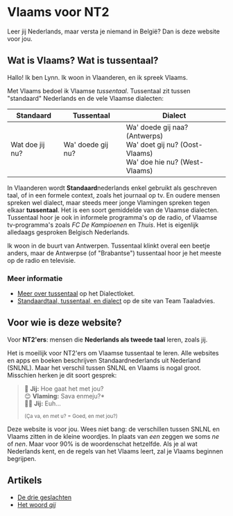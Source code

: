 # Vlaams voor NT2

Leer jij Nederlands, maar versta je niemand in België? Dan is deze website voor jou.

## Wat is Vlaams? Wat is tussentaal?

Hallo! Ik ben Lynn. Ik woon in Vlaanderen, en ik spreek Vlaams.

Met Vlaams bedoel ik Vlaamse _tussentaal_. Tussentaal zit tussen "standaard" Nederlands en de vele Vlaamse dialecten:

| Standaard | Tussentaal | Dialect |
| ---------- | ----------- | ------- |
| Wat doe jij nu? | Wa' doede gij nu? | Wa' doede gij naa? (Antwerps)<br>Wa' doet gij nu? (Oost-Vlaams)<br>Wa' doe hie nu? (West-Vlaams)<br>

In Vlaanderen wordt **Standaard**nederlands enkel gebruikt als geschreven taal, of in een formele context, zoals het journaal op tv. En oudere mensen spreken wel dialect, maar steeds meer jonge Vlamingen spreken tegen elkaar **tussentaal**. Het is een soort gemiddelde van de Vlaamse dialecten. Tussentaal hoor je ook in informele programma's op de radio, of Vlaamse tv-programma's zoals _FC De Kampioenen_ en _Thuis_. Het is eigenlijk alledaags gesproken Belgisch Nederlands.

Ik woon in de buurt van Antwerpen. Tussentaal klinkt overal een beetje anders, maar de Antwerpse (of "Brabantse") tussentaal hoor je het meeste op de radio en televisie.

### Meer informatie

* [Meer over tussentaal](https://www.dialectloket.be/tekst/tussentaal/meer-over-tussentaal/) op het Dialectloket.
* [Standaardtaal, tussentaal, en dialect](https://www.vlaanderen.be/team-taaladvies/taaladviezen/woordgebruik/standaardtaal/standaardtaal-tussentaal-en-dialect-taalkundige-termen) op de site van Team Taaladvies.

## Voor wie is deze website?

Voor **NT2'ers**: mensen die **Nederlands als tweede taal** leren, zoals jij.

Het is moeilijk voor NT2'ers om Vlaamse tussentaal te leren. Alle websites en apps en boeken beschrijven Standaardnederlands uit Nederland (SNLNL). Maar het verschil tussen SNLNL en Vlaams is nogal groot. Misschien herken je dit soort gesprek:

> 🙂 **Jij:**  Hoe gaat het met jou?  
> 😊 **Vlaming:**  Sava enmeju?*  
> 😵‍💫 **Jij:**  Euh...
>
> <sup>(Ça va, en met u? = Goed, en met jou?)</sup>

Deze website is voor jou. Wees niet bang: de verschillen tussen SNLNL en Vlaams zitten in de kleine woordjes. In plaats van _een_ zeggen we soms _ne_ of _nen_. Maar voor 90% is de woordenschat hetzelfde. Als je al wat Nederlands kent, en de regels van het Vlaams leert, zal je Vlaams beginnen begrijpen.

## Artikels

* [De drie geslachten](./geslachten.md)
* [Het woord _gij_](./gij.md)
